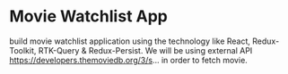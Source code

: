 <h1> Movie Watchlist App </h1>

build movie watchlist application using the technology like  React, Redux-Toolkit, RTK-Query & Redux-Persist. We will be using external API https://developers.themoviedb.org/3/s... in order to fetch movie.
